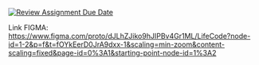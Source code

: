 [![Review Assignment Due Date](https://classroom.github.com/assets/deadline-readme-button-22041afd0340ce965d47ae6ef1cefeee28c7c493a6346c4f15d667ab976d596c.svg)](https://classroom.github.com/a/3DopnFnC)

Link FIGMA: https://www.figma.com/proto/dJLhZJiko9hJIPBv4Gr1ML/LifeCode?node-id=1-2&p=f&t=fOYkEerD0JrA9dxx-1&scaling=min-zoom&content-scaling=fixed&page-id=0%3A1&starting-point-node-id=1%3A2
